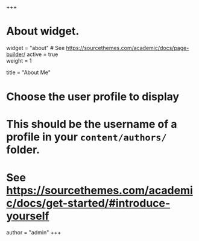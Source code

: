+++
# About widget.
widget = "about"  # See https://sourcethemes.com/academic/docs/page-builder/
active = true  
weight = 1  

title = "About Me"

# Choose the user profile to display
# This should be the username of a profile in your `content/authors/` folder.
# See https://sourcethemes.com/academic/docs/get-started/#introduce-yourself
author = "admin"
+++

